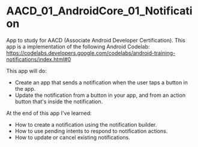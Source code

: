 # AACD_01_AndroidCore_01_Notification
App to study for AACD (Associate Android Developer Certification). This app is a implementation of the following Android Codelab: https://codelabs.developers.google.com/codelabs/android-training-notifications/index.html#0

This app will do:
  - Create an app that sends a notification when the user taps a button in the app.
  - Update the notification from a button in your app, and from an action button that's inside the notification.
  
At the end of this app I've learned:
  - How to create a notification using the notification builder.
  - How to use pending intents to respond to notification actions.
  - How to update or cancel existing notifications.
